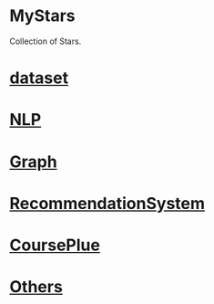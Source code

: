 # MyStars
Collection of Stars.

# [dataset](https://github.com/ZhCoding/MyStars/blob/master/datasets.md)

# [NLP](https://github.com/ZhCoding/MyStars/blob/master/NaturalLanguageProcess.md)

# [Graph](https://github.com/ZhCoding/MyStars/blob/master/Graph.md)

# [RecommendationSystem](https://github.com/ZhCoding/MyStars/blob/master/RecommendationSystem.md)

# [CoursePlue](https://github.com/ZhCoding/MyStars/blob/master/CoursePlus.md)

# [Others](https://github.com/ZhCoding/MyStars/blob/master/Others.md)
